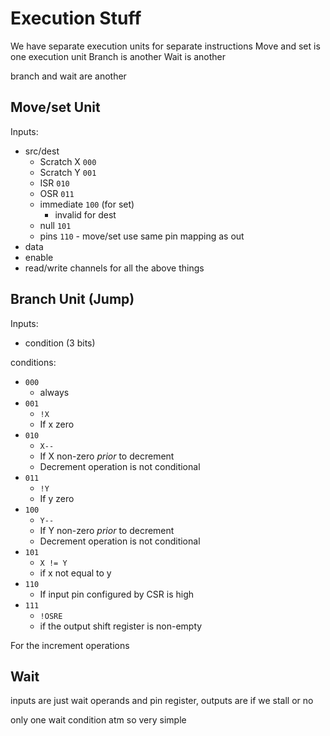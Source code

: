 # Execution Stuff

We have separate execution units for separate instructions
Move and set is one execution unit
Branch is another
Wait is another

branch and wait are another

## Move/set Unit

Inputs:

- src/dest
  - Scratch X `000`
  - Scratch Y `001`
  - ISR `010`
  - OSR `011`
  - immediate `100` (for set)
    - invalid for dest
  - null `101`
  - pins `110` - move/set use same pin mapping as out
- data
- enable
- read/write channels for all the above things

## Branch Unit (Jump)

Inputs:

- condition (3 bits)

conditions:

- `000`
  - always
- `001`
  - `!X`
  - If x zero
- `010`
  - `X--`
  - If X non-zero _prior_ to decrement
  - Decrement operation is not conditional
- `011`
  - `!Y`
  - If y zero
- `100`
  - `Y--`
  - If Y non-zero _prior_ to decrement
  - Decrement operation is not conditional
- `101`
  - `X != Y`
  - if x not equal to y
- `110`
  - If input pin configured by CSR is high
- `111`
  - `!OSRE`
  - if the output shift register is non-empty

For the increment operations

## Wait

inputs are just wait operands and pin register, outputs are if we stall or no

only one wait condition atm so very simple
